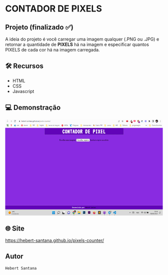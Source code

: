 # CONTADOR DE PIXELS
## Projeto (finalizado :white_check_mark:)

A ideia do projeto é você carregar uma imagem qualquer (.PNG ou .JPG) e retornar a quantidade de <strong>PIXELS</strong> há na imagem e especificar quantos PIXELS de cada cor há na imagem carregada.

## 🛠️ Recursos

* HTML
* CSS
* Javascript

## 💻 Demonstração
 <p align="center">
 <img align="center" width="681" height="307" alt="demonstração" src="./assets/img/mario.gif" />
 </p>


## 🌐 Site

<https://hebert-santana.github.io/pixels-counter/>

## Autor
~~~ javascript
Hebert Santana
~~~








